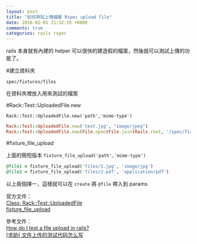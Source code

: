 ```yaml
---
layout: post
title: "如何測試上傳檔案 Rspec upload file"
date: 2016-02-01 21:32:55 +0800
comments: true
categories: rails rspec
---
```


rails 本身就有內建的 helper 可以很快的建造假的檔案，然後就可以測試上傳的功能了。

<!-- more -->

#建立資料夾

`spec/fixtures/files`

在資料夾裡放入用來測試的檔案

#Rack::Test::UploadedFile.new

`Rack::Test::UploadedFile.new('path','mime-type')`

```ruby
Rack::Test::UploadedFile.new('test.jpg', "image/jpeg")
Rack::Test::UploadedFile.new(File.open(File.join(Rails.root, '/spec/fixtures/files/1.jpg')), "image/jpeg")
```

#fixture_file_upload

上面的簡短版本 `fixture_file_upload('path','mime-type')`

```ruby
@file1 = fixture_file_upload('files/1.jpg', 'image/jpg')
@file2 = fixture_file_upload('files/2.pdf', 'application/pdf')
```

以上兩個擇一，這樣就可以在 `create` 將 `@file` 帶入到 params


官方文件：  
[Class: Rack::Test::UploadedFile](http://www.rubydoc.info/github/brynary/rack-test/Rack/Test/UploadedFile)  
[fixture_file_upload](http://apidock.com/rails/ActionDispatch/TestProcess/fixture_file_upload)

參考文件：  
[How do I test a file upload in rails?](http://stackoverflow.com/questions/1178587/how-do-i-test-a-file-upload-in-rails)  
[[求助] 文件上传的测试代码怎么写](https://ruby-china.org/topics/21057)